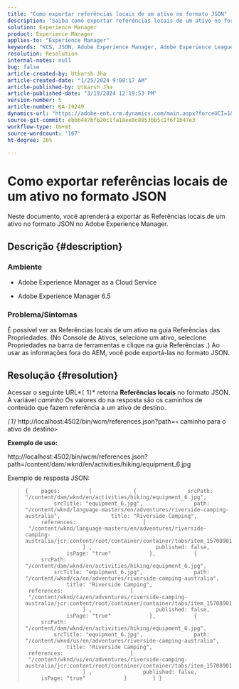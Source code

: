 ```yaml
---
title: "Como exportar referências locais de um ativo no formato JSON"
description: "Saiba como exportar referências locais de um ativo no formato JSON no Adobe Experience Manager"
solution: Experience Manager
product: Experience Manager
applies-to: "Experience Manager"
keywords: "KCS, JSON, Adobe Experience Manager, Adobe Experience League, Propriedades, AEM"
resolution: Resolution
internal-notes: null
bug: false
article-created-by: Utkarsh Jha
article-created-date: "1/25/2024 9:08:17 AM"
article-published-by: Utkarsh Jha
article-published-date: "3/19/2024 12:19:53 PM"
version-number: 5
article-number: KA-19249
dynamics-url: "https://adobe-ent.crm.dynamics.com/main.aspx?forceUCI=1&pagetype=entityrecord&etn=knowledgearticle&id=4ccfb441-61bb-ee11-a569-6045bd006b3d"
source-git-commit: ebbb447bfb20c1fa18ee8c8853bb5c1f6f1b47e3
workflow-type: tm+mt
source-wordcount: '167'
ht-degree: 26%

---
```


# Como exportar referências locais de um ativo no formato JSON


Neste documento, você aprenderá a exportar as Referências locais de um ativo no formato JSON no Adobe Experience Manager.

## Descrição {#description}


### <b>Ambiente</b>

- Adobe Experience Manager as a Cloud Service


- Adobe Experience Manager 6.5


### <b>Problema/Sintomas</b>

É possível ver as Referências locais de um ativo na guia Referências das Propriedades. (No Console de Ativos, selecione um ativo, selecione Propriedades na barra de ferramentas e clique na guia Referências .) Ao usar as informações fora do AEM, você pode exportá-las no formato JSON.


## Resolução {#resolution}


Acessar o seguinte URL*`[` 1`]`* retorna <b>Referências locais</b> no formato JSON. A variável *caminho* Os valores do na resposta são os caminhos de conteúdo que fazem referência a um ativo de destino.

*`[`1`]`<b>* </b>http://localhost:4502/bin/wcm/references.json?path=`<` caminho para o ativo de destino`>`



<b>Exemplo de uso:</b>

http://localhost:4502/bin/wcm/references.json?path=/content/dam/wknd/en/activities/hiking/equipment_6.jpg

Exemplo de resposta JSON:


> ```
> {    pages:         [             {                srcPath: "/content/dam/wknd/en/activities/hiking/equipment_6.jpg",                srcTitle: "equipment_6.jpg",                path: "/content/wknd/language-masters/en/adventures/riverside-camping-australia",                title: "Riverside Camping",                references:                     [                         "/content/wknd/language-masters/en/adventures/riverside-camping-australia/jcr:content/root/container/container/tabs/item_1570890147607/par0/image/fileReference"                    ] ,                    published: false,                    isPage: "true"            },            {                srcPath: "/content/dam/wknd/en/activities/hiking/equipment_6.jpg",                srcTitle: "equipment_6.jpg",                path: "/content/wknd/ca/en/adventures/riverside-camping-australia",                title: "Riverside Camping",                references:                     [                         "/content/wknd/ca/en/adventures/riverside-camping-australia/jcr:content/root/container/container/tabs/item_1570890147607/par0/image/fileReference"                    ] ,                    published: false,                    isPage: "true"            },            {                srcPath: "/content/dam/wknd/en/activities/hiking/equipment_6.jpg",                srcTitle: "equipment_6.jpg",                path: "/content/wknd/us/en/adventures/riverside-camping-australia",                title: "Riverside Camping",                references:                     [                         "/content/wknd/us/en/adventures/riverside-camping-australia/jcr:content/root/container/container/tabs/item_1570890147607/par0/image/fileReference"                    ] ,                published: false,                isPage: "true"            }        ] }
> ```

